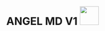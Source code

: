 <h1> ANGEL MD V1 <img src="https://media.giphy.com/media/VgCDAzcKvsR6OM0uWg/giphy.gif" width="50"> </h1>

